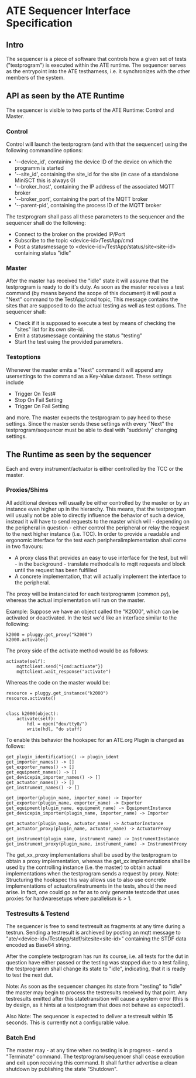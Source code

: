 # ATE Sequencer Interface Specification

## Intro
The sequencer is a piece of software that controls how a given set of tests ("testprogram") is executed within the ATE runtime. The sequencer serves as the entrypoint into the ATE testharness, i.e. it synchronizes with the other members of the system.

## API as seen by the ATE Runtime
The sequencer is visible to two parts of the ATE Runtime: Control and Master.

### Control
Control will launch the testprogram (and with that the sequencer) using the following commandline options:

* '--device_id', containing the device ID of the device on which the programm is started
* '--site_id', containing the site_id for the site (in case of a standalone MiniSCT this is always 0)
* '--broker_host', containing the IP address of the associated MQTT broker
* '--broker_port', containing the port of the MQTT broker
* '--parent-pid', containing the process ID of the MQTT broker

The testprogram shall pass all these parameters to the sequencer and the sequencer shall do the following:
* Connect to the broker on the provided IP/Port
* Subscribe to the topic \<device-id>/TestApp/cmd
* Post a statusmessage to \<device-id>/TestApp/status/site\<site-id> containing status "idle"

### Master
After the master has received the "idle" state it will assume that the testprogram is ready to do it's duty. As soon as the master receives a test command (by means beyond the scope of this document) it will post a "Next" command to the TestApp/cmd topic, This message contains the sites that are supposed to do the actual testing as well as test options. The sequencer shall:
* Check if it is supposed to execute a test by means of checking the "sites" list for its own site-id.
* Emit a statusmessage containing the status "testing"
* Start the test using the provided parameters.

### Testoptions
Whenever the master emits a "Next" command it will append any usersettings to the command as a Key-Value dataset. These settings include
* Trigger On Test#
* Stop On Fail Setting
* Trigger On Fail Setting

and more. The master expects the testprogram to pay heed to these settings. Since the master sends these settings with every "Next" the testprogram/sequencer must be able to deal with "suddenly" changing settings.

## The Runtime as seen by the sequencer
Each and every instrument/actuator is either controlled by the TCC or the master.

### Proxies/Shims
All additional devices will usually be either controlled by the master or by an instance even higher up in the hierarchy. This means, that the testprogram will usually not be able to directly influence the behavior of such a device, instead it will have to send requests to the master which will - depending on the peripheral in question - either control the peripheral or relay the request to the next higher instance (i.e. TCC). In order to provide a readable and ergonomic interface for the test each peripheralimplementation shall come in two flavours:
* A proxy class that provides an easy to use interface for the test, but will - in the background - translate methodcalls to mqtt requests and block until the request has been fulfilled
* A concrete implementation, that will actually implement the interface to the peripheral.

The proxy will be instanciated for each testprogramm (common.py), whereas the actual implementation will run on the master.

Example:
Suppose we have an object called the "K2000", which can be activated or deactivated. In the test we'd like an interface similar to the following:

```
k2000 = pluggy.get_proxy("k2000")
k2000.activate()
```

The proxy side of the activate method would be as follows:

```
activate(self):
    mqttclient.send("{cmd:activate"})
    mqttclient.wait_response("activate")
```

Whereas the code on the master would be:

```
resource = pluggy.get_instance("k2000")
resource.activate()


class k2000(object):
    activate(self):
        hdl = open("dev/tty0/")
        write(hdl, "do stuff)
```

To enable this behavior the hookspec for an ATE.org Plugin is changed as follows:
```
get_plugin_identification() -> plugin_ident
get_importer_names() -> []
get_exporter_names() -> []
get_equipment_names() -> []
get_devicepin_importer_names() -> []
get_actuator_names() -> []
get_instrument_names() -> []

get_importer(plugin_name, importer_name) -> Importer
get_exporter(plugin_name, exporter_name) -> Exporter
get_equipment(plugin_name, equipment_name) -> EquipmentInstance
get_devicepin_importer(plugin_name, importer_name) -> Importer

get_actuator(plugin_name, actuator_name) -> ActuatorInstance
get_actuator_proxy(plugin_name, actuator_name) -> ActuatorProxy

get_instrument(plugin_name, instrument_name) -> InstrumentInstance
get_instrument_proxy(plugin_name, instrument_name) -> InstrumentProxy
```

The get_xx_proxy implementations shall be used by the testprogram to obtain a proxy implementation, whereas the get_xx implementations shall be used by the controlling instance (i.e. the master) to obtain actual implementations when the testprogram sends a request by proxy.
Note: Structuring the hookspec this way allows use to also use concrete implementations of actuators/instruments in the tests, should the need arise. In fact, one could go as far as to only generate testcode that uses proxies for hardwaresetups where parallelism is > 1.

### Testresults & Testend
The sequencer is free to send testresult as fragments at any time during a testrun. Sending a testresult is archieved by posting an mqtt message to "ate/\<device-id>/TestApp/stdf/sitesite\<site-id>" containing the STDF data encoded as Base64 string.

After the complete testprogram has run its course, i.e. all tests for the dut in question have either passed or the testing was stopped due to a test failing, the testprogramm shall change its state to "idle", indicating, that it is ready to test the next dut.

Note: As soon as the sequencer changes its state from "testing" to "idle" the master may begin to process the testresults received by that point. Any testresults emitted after this statetransition will cause a system error (this is by design, as it hints at a testprogram that does not behave as expected!).

Also Note: The sequencer is expected to deliver a testresult within 15 seconds. This is currently not a configurable value.

### Batch End
The master may - at any time when no testing is in progress - send a "Terminate" command. The testprogram/sequencer shall cease execution and exit upon receiving this command. It shall further advertise a clean shutdown by publishing the state "Shutdown".
